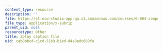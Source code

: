 ```yaml
---
content_type: resource
description: ''
file: https://ol-ocw-studio-app-qa.s3.amazonaws.com/courses/6-004-computation-structures-spring-2017/cab8bbcdc1cd51b9b1edd4a8adc698fa_8yO2FBBfaB0.srt
file_type: application/x-subrip
parent_uid: null
resourcetype: Other
title: 3play caption file
uid: cab8bbcd-c1cd-51b9-b1ed-d4a8adc698fa
---
```

